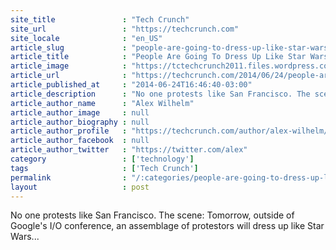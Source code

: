 ```yaml
---
site_title               : "Tech Crunch"
site_url                 : "https://techcrunch.com"
site_locale              : "en_US"
article_slug             : "people-are-going-to-dress-up-like-star-wars-characters-in-sf-tomorrow-to-protest-google"
article_title            : "People Are Going To Dress Up Like Star Wars Characters In SF Tomorrow To Protest Google"
article_image            : "https://tctechcrunch2011.files.wordpress.com/2014/06/f2e664f1b7a4b831a9bbd12f11798c0c1.jpg?w=700&h=400&crop=1"
article_url              : "https://techcrunch.com/2014/06/24/people-are-going-to-dress-up-like-star-wars-characters-in-sf-tomorrow-to-protest-google/"
article_published_at     : "2014-06-24T16:46:40-03:00"
article_description      : "No one protests like San Francisco. The scene: Tomorrow, outside of Google's I/O conference, an assemblage of protestors will dress up like Star Wars..."
article_author_name      : "Alex Wilhelm"
article_author_image     : null
article_author_biography : null
article_author_profile   : "https://techcrunch.com/author/alex-wilhelm/"
article_author_facebook  : null
article_author_twitter   : "https://twitter.com/alex"
category                 : ['technology']
tags                     : ['Tech Crunch']
permalink                : "/:categories/people-are-going-to-dress-up-like-star-wars-characters-in-sf-tomorrow-to-protest-google/"
layout                   : post
---
```


No one protests like San Francisco. The scene: Tomorrow, outside of Google's I/O conference, an assemblage of protestors will dress up like Star Wars...
